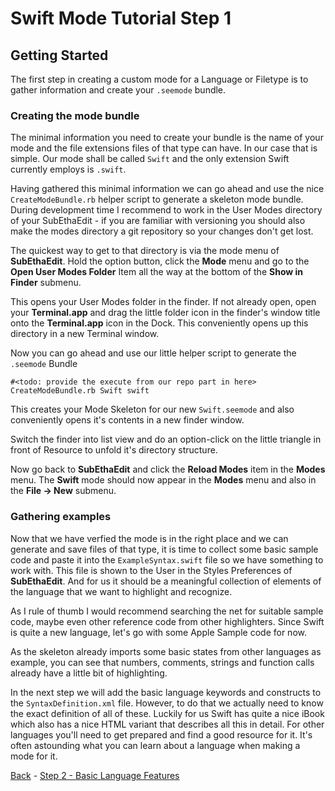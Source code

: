 # Swift Mode Tutorial Step 1
## Getting Started

The first step in creating a custom mode for a Language or Filetype is to gather information and create your `.seemode` bundle.

### Creating the mode bundle

The minimal information you need to create your bundle is the name of your mode and the file extensions files of that type can have. In our case that is simple. Our mode shall be called `Swift` and the only extension Swift currently employs is `.swift`.

Having gathered this minimal information we can go ahead and use the nice `CreateModeBundle.rb` helper script to generate a skeleton mode bundle. During development time I recommend to work in the User Modes directory of your SubEthaEdit - if you are familiar with versioning you should also make the modes directory a git repository so your changes don't get lost.

The quickest way to get to that directory is via the mode menu of __SubEthaEdit__. Hold the option button, click the __Mode__ menu and go to the __Open User Modes Folder__ Item all the way at the bottom of the __Show in Finder__ submenu.

This opens your User Modes folder in the finder. If not already open, open your __Terminal.app__ and drag the little folder icon in the finder's window title onto the __Terminal.app__ icon in the Dock. This conveniently opens up this directory in a new Terminal window.

Now you can go ahead and use our little helper script to generate the `.seemode` Bundle
	
	#<todo: provide the execute from our repo part in here>
	CreateModeBundle.rb Swift swift

This creates your Mode Skeleton for our new `Swift.seemode` and also conveniently opens it's contents in a new finder window.

Switch the finder into list view and do an option-click on the little triangle in front of Resource to unfold it's directory structure.

Now go back to __SubEthaEdit__ and click the __Reload Modes__ item in the __Modes__ menu. The __Swift__ mode should now appear in the __Modes__ menu and also in the __File -> New__ submenu.

### Gathering examples

Now that we have verfied the mode is in the right place and we can generate and save files of that type, it is time to collect some basic sample code and paste it into the `ExampleSyntax.swift` file so we have something to work with. This file is shown to the User in the Styles Preferences of __SubEthaEdit__. And for us it should be a meaningful collection of elements of the language that we want to highlight and recognize.

As I rule of thumb I would recommend searching the net for suitable sample code, maybe even other reference code from other highlighters. Since Swift is quite a new language, let's go with some Apple Sample code for now.

As the skeleton already imports some basic states from other languages as example, you can see that numbers, comments, strings and function calls already have a little bit of highlighting.

In the next step we will add the basic language keywords and constructs to the `SyntaxDefinition.xml` file. However, to do that we actually need to know the exact definition of all of these. Luckily for us Swift has quite a nice iBook which also has a nice HTML variant that describes all this in detail. For other languages you'll need to get prepared and find a good resource for it. It's often astounding what you can learn about a language when making a mode for it.


[Back](..) - [Step 2 - Basic Language Features](../SwiftModeStep2)
